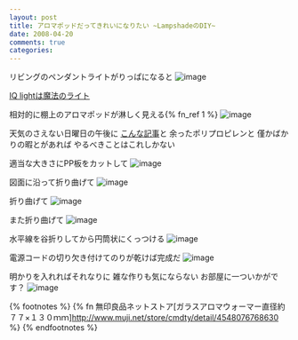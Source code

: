 ```yaml
---
layout: post
title: アロマポッドだってきれいになりたい ~LampshadeのDIY~
date: 2008-04-20
comments: true
categories:
---
```



リビングのペンダントライトがりっぱになると
![image](http://img.f.hatena.ne.jp/images/fotolife/k/keyesberry/20080221/20080221171004.jpg)

[IQ lightは魔法のライト](/2008/02/21/IQ-light/)

相対的に棚上のアロマポッドが淋しく見える{% fn_ref 1 %}
![image](http://img.f.hatena.ne.jp/images/fotolife/k/keyesberry/20080420/20080420174436.jpg)


天気のさえない日曜日の午後に
[こんな記事](http://www.yasutomo.com/project/paperlampshade.htm)と
余ったポリプロピレンと
僅かばかりの暇とがあれば
やるべきことはこれしかない

適当な大きさにPP板をカットして
![image](http://img.f.hatena.ne.jp/images/fotolife/k/keyesberry/20080420/20080420174435.jpg)


図面に沿って折り曲げて
![image](http://img.f.hatena.ne.jp/images/fotolife/k/keyesberry/20080420/20080420174434.jpg)


折り曲げて
![image](http://img.f.hatena.ne.jp/images/fotolife/k/keyesberry/20080420/20080420174433.jpg)


また折り曲げて
![image](http://img.f.hatena.ne.jp/images/fotolife/k/keyesberry/20080420/20080420174432.jpg)


水平線を谷折りしてから円筒状にくっつける
![image](http://img.f.hatena.ne.jp/images/fotolife/k/keyesberry/20080420/20080420174532.jpg)


電源コードの切り欠き付けてのりが乾けば完成だ
![image](http://img.f.hatena.ne.jp/images/fotolife/k/keyesberry/20080420/20080420174531.jpg)


明かりを入れればそれなりに
雑な作りも気にならない
お部屋に一ついかがです？
![image](http://img.f.hatena.ne.jp/images/fotolife/k/keyesberry/20080420/20080420174530.jpg)

{% footnotes %}
   {% fn 無印良品ネットストア[ガラスアロマウォーマー直径約７７×１３０ｍｍ]http://www.muji.net/store/cmdty/detail/4548076768630 %}
{% endfootnotes %}
